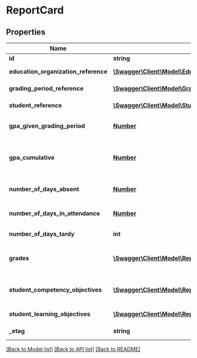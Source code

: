# ReportCard

## Properties
Name | Type | Description | Notes
------------ | ------------- | ------------- | -------------
**id** | **string** | The unique identifier of the resource. | [optional] 
**education_organization_reference** | [**\Swagger\Client\Model\EducationOrganizationReference**](EducationOrganizationReference.md) | A reference to the related EducationOrganization resource. | [optional] 
**grading_period_reference** | [**\Swagger\Client\Model\GradingPeriodReference**](GradingPeriodReference.md) | A reference to the related GradingPeriod resource. | [optional] 
**student_reference** | [**\Swagger\Client\Model\StudentReference**](StudentReference.md) | A reference to the related Student resource. | [optional] 
**gpa_given_grading_period** | [**Number**](Number.md) | A measure of average performance in all courses taken by an individual for the current grading period. | [optional] 
**gpa_cumulative** | [**Number**](Number.md) | A measure of cumulative average performance in all courses taken by an individual from the beginning of the school year through the current grading period. | [optional] 
**number_of_days_absent** | [**Number**](Number.md) | The number of days an individual is absent when school is in session during a given reporting period. | [optional] 
**number_of_days_in_attendance** | [**Number**](Number.md) | The number of days an individual is present when school is in session during a given reporting period. | [optional] 
**number_of_days_tardy** | **int** | The number of days an individual is tardy during a given reporting period. | [optional] 
**grades** | [**\Swagger\Client\Model\ReportCardGrade[]**](ReportCardGrade.md) | An unordered collection of reportCardGrades.  Grades for the classes attended by the student for this grading period. | [optional] 
**student_competency_objectives** | [**\Swagger\Client\Model\ReportCardStudentCompetencyObjective[]**](ReportCardStudentCompetencyObjective.md) | An unordered collection of reportCardStudentCompetencyObjectives.  The student competency evaluations associated for this grading period. | [optional] 
**student_learning_objectives** | [**\Swagger\Client\Model\ReportCardStudentLearningObjective[]**](ReportCardStudentLearningObjective.md) | An unordered collection of reportCardStudentLearningObjectives.   | [optional] 
**_etag** | **string** | A unique system-generated value that identifies the version of the resource. | [optional] 

[[Back to Model list]](../README.md#documentation-for-models) [[Back to API list]](../README.md#documentation-for-api-endpoints) [[Back to README]](../README.md)


